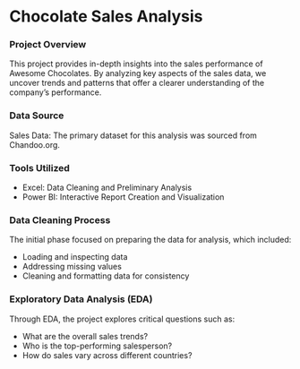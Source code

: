 # Chocolate Sales Analysis

### Project Overview

This project provides in-depth insights into the sales performance of Awesome Chocolates. By analyzing key aspects of the sales data, we uncover trends and patterns that offer a clearer understanding of the company’s performance.

### Data Source 

Sales Data: The primary dataset for this analysis was sourced from Chandoo.org. 

### Tools Utilized

- Excel: Data Cleaning and Preliminary Analysis
- Power BI: Interactive Report Creation and Visualization

### Data Cleaning Process

The initial phase focused on preparing the data for analysis, which included:
- Loading and inspecting data
- Addressing missing values
- Cleaning and formatting data for consistency


### Exploratory Data Analysis (EDA)

Through EDA, the project explores critical questions such as:
- What are the overall sales trends?
- Who is the top-performing salesperson?
- How do sales vary across different countries?
